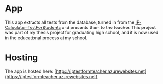 # App
This app extracts all tests from the database, turned in from the [IP-Calculator-TestForStudents](https://github.com/MartinKulev/IP-Calculator-TestForStudents) and presents them to the teacher. This project was part of my thesis project for graduating high school, and it is now used in the educational process at my school.







# Hosting
The app is hosted here: [https://iptestformteacher.azurewebsites.net](https://iptestformteacher.azurewebsites.net)

